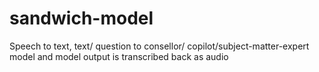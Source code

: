 # sandwich-model
Speech to text, text/ question to consellor/ copilot/subject-matter-expert model and model output is transcribed back as audio

